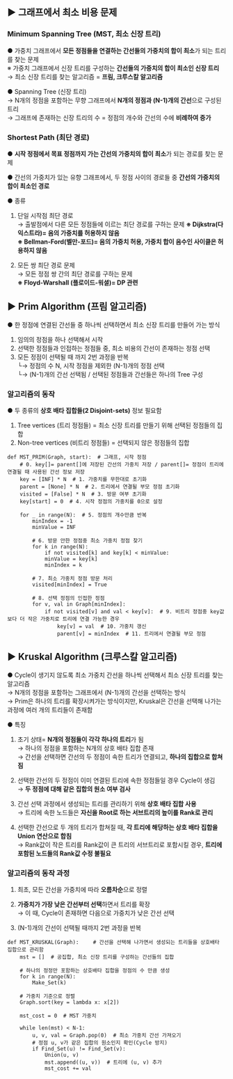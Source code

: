 ## ▶ 그래프에서 최소 비용 문제
### Minimum Spanning Tree (MST, 최소 신장 트리)
● 가중치 그래프에서 **모든 정점들을 연결하는 간선들의 가중치의 합이 최소**가 되는 트리를 찾는 문제  
※ 가중치 그래프에서 신장 트리를 구성하는 **간선들의 가중치의 합이 최소인 신장 트리**  
  → 최소 신장 트리를 찾는 알고리즘 = **프림, 크루스칼 알고리즘**  

● Spanning Tree (신장 트리)  
  → N개의 정점을 포함하는 무향 그래프에서 **N개의 정점과 (N-1)개의 간선**으로 구성된 트리  
  → 그래프에 존재하는 신장 트리의 수 = 정점의 개수와 간선의 수에 **비례하여 증가**  
  
### Shortest Path (최단 경로)
● **시작 정점에서 목표 정점까지 가는 간선의 가중치의 합이 최소**가 되는 경로를 찾는 문제    

● 간선의 가중치가 있는 유향 그래프에서, 두 정점 사이의 경로들 중 **간선의 가중치의 합이 최소인 경로**  

● 종류  
1. 단일 시작점 최단 경로  
  → 출발점에서 다른 모든 정점들에 이르는 최단 경로를 구하는 문제   **※ Dijkstra(다익스트라)= 음의 가중치를 허용하지 않음**  
**※ Bellman-Ford(벨만-포드)= 음의 가중치 허용, 가중치 합이 음수인 사이클은 허용하지 않음**    
  
2. 모든 쌍 최단 경로 문제  
  → 모든 정점 쌍 간의 최단 경로를 구하는 문제  
**※ Floyd-Warshall (플로이드-워셜)= DP 관련**  
  
## ▶ Prim Algorithm (프림 알고리즘)
● 한 정점에 연결된 간선들 중 하나씩 선택하면서 최소 신장 트리를 만들어 가는 방식  
  1. 임의의 정점을 하나 선택해서 시작  
  2. 선택한 정점들과 인접하는 정점들 중, 최소 비용의 간선이 존재하는 정점 선택  
  3. 모든 정점이 선택될 때 까지 2번 과정을 반복  
  └→ 정점의 수 N, 시작 정점을 제외한 (N-1)개의 정점 선택  
  └→ (N-1)개의 간선 선택됨 / 선택된 정점들과 간선들은 하나의 Tree 구성  
  
### 알고리즘의 동작 
● 두 종류의 **상호 배타 집합들(2 Disjoint-sets)** 정보 필요함  
  1. Tree vertices (트리 정점들) = 최소 신장 트리를 만들기 위해 선택된 정점들의 집합    
  2. Non-tree vertices (비트리 정점들) = 선택되지 않은 정점들의 집합   

`def MST_PRIM(Graph, start):  # 그래프, 시작 정점`  
`    # 0. key[]= parent[]에 저장된 간선의 가중치 저장 / parent[]= 정점이 트리에 연결될 때 사용된 간선 정보 저장`  
`    key = [INF] * N  # 1. 가중치를 무한대로 초기화`  
`    parent = [None] * N  # 2. 트리에서 연결될 부모 정점 초기화`  
`    visited = [False] * N  # 3. 방문 여부 초기화`  
`    key[start] = 0  # 4. 시작 정점의 가중치를 0으로 설정`  
  
`    for _ in range(N):  # 5. 정점의 개수만큼 반복`  
`        minIndex = -1`  
`        minValue = INF`  

`        # 6. 방문 안한 정점중 최소 가중치 정점 찾기`  
`        for k in range(N):`  
`            if not visited[k] and key[k] < minValue:`  
`            minValue = key[k]`  
`            minIndex = k`  
    
`        # 7. 최소 가중치 정점 방문 처리`      
`        visited[minIndex] = True`  

`        # 8. 선택 정점의 인접한 정점`  
`        for v, val in Graph[minIndex]:`  
`            if not visited[v] and val < key[v]:  # 9. 비트리 정점중 key값보다 더 작은 가중치로 트리에 연결 가능한 경우`  
`                key[v] = val  # 10. 가중치 갱신`  
`                parent[v] = minIndex  # 11. 트리에서 연결될 부모 정점`  


## ▶ Kruskal Algorithm (크루스칼 알고리즘)
● Cycle이 생기지 않도록 최소 가중치 간선을 하나씩 선택해서 최소 신장 트리를 찾는 알고리즘  
  → N개의 정점을 포함하는 그래프에서 (N-1)개의 간선을 선택하는 방식  
  → Prim은 하나의 트리를 확장시켜가는 방식이지만, Kruskal은 간선을 선택해 나가는 과정에 여러 개의 트리들이 존재함  
  
● 특징  
1. 초기 상태= **N개의 정점들이 각각 하나의 트리**가 됨  
  → 하나의 정점을 포함하는 N개의 상호 배타 집합 존재    
  → 간선을 선택하면 간선의 두 정점이 속한 트리가 연결되고, **하나의 집합으로 합쳐짐**  

2. 선택한 간선의 두 정점이 이미 연결된 트리에 속한 정점들일 경우 Cycle이 생김  
  → **두 정점에 대해 같은 집합의 원소 여부 검사**  
  
3. 간선 선택 과정에서 생성되는 트리를 관리하기 위해 **상호 배타 집합 사용**  
  → 트리에 속한 노드들은 **자신을 Root로 하는 서브트리의 높이를 Rank로 관리**  
  
4. 선택한 간선으로 두 개의 트리가 합쳐질 때, **각 트리에 해당하는 상호 배타 집합을 Union 연산으로 합침**  
  → Rank값이 작은 트리를 Rank값이 큰 트리의 서브트리로 포함시킬 경우, **트리에 포함된 노드들의 Rank값 수정 불필요**  

### 알고리즘의 동작 과정  
1. 최초, 모든 간선을 가중치에 따라 **오름차순**으로 정렬  

2. **가중치가 가장 낮은 간선부터 선택**하면서 트리를 확장  
  → 이 때, Cycle이 존재하면 다음으로 가중치가 낮은 간선 선택  
  
3. (N-1)개의 간선이 선택될 때까지 2번 과정을 반복  

`def MST_KRUSKAL(Graph):`
`    # 간선을 선택해 나가면서 생성되는 트리들을 상호배타 집합으로 관리함`  
`    mst = []  # 공집합, 최소 신장 트리를 구성하는 간선들의 집합`  
  
`    # 하나의 정정만 포함하는 상호배타 집합을 정점의 수 만큼 생성`    
`    for k in range(N):`  
`        Make_Set(k)`  

`    # 가중치 기준으로 정렬`  
`    Graph.sort(key = lambda x: x[2])`  
  
`    mst_cost = 0  # MST 가중치`  
  
`    while len(mst) < N-1:`  
`        u, v, val = Graph.pop(0)  # 최소 가중치 간선 가져오기`  
`        # 정점 u, v가 같은 집합의 원소인지 확인(Cycle 방지)`    
`        if Find_Set(u) != Find_Set(v):`  
`            Union(u, v)`  
`            mst.append((u, v))  # 트리에 (u, v) 추가`  
`            mst_cost += val`  




